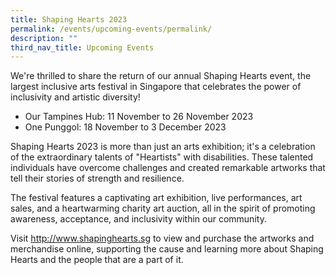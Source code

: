 ```yaml
---
title: Shaping Hearts 2023
permalink: /events/upcoming-events/permalink/
description: ""
third_nav_title: Upcoming Events
---
```



We're thrilled to share the return of our annual Shaping Hearts event, the largest inclusive arts festival in Singapore that celebrates the power of inclusivity and artistic diversity!

* Our Tampines Hub: 11 November to 26 November 2023
* One Punggol: 18 November to 3 December 2023

Shaping Hearts 2023 is more than just an arts exhibition; it's a celebration of the extraordinary talents of "Heartists" with disabilities. 
These talented individuals have overcome challenges and created remarkable artworks that tell their stories of strength and resilience. 

The festival features a captivating art exhibition, live performances, art sales, and a heartwarming charity art auction, all in the spirit of promoting awareness, acceptance, and inclusivity within our community.

Visit http://www.shapinghearts.sg to view and purchase the artworks and merchandise online, supporting the cause and learning more about Shaping Hearts and the people that are a part of it.


